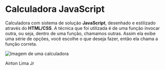 # Calculadora JavaScript

Calculadora com sistema de solução <b>JavaScript</b>, desenhado e estilizado através do <b>HTML/CSS</b>. A técnica que foi utilizada é de uma função invocar outra, ou seja, dentro de uma função, 
chamamos outras. Assim ela exibe uma série de opções, você escolhe o que deseja fazer, então ela chama a função correta.

![Imagem de uma calculadora](https://github.com/airtonlimajr/calculadorajavascript/blob/main/Screenshot.png)

Airton Lima Jr
